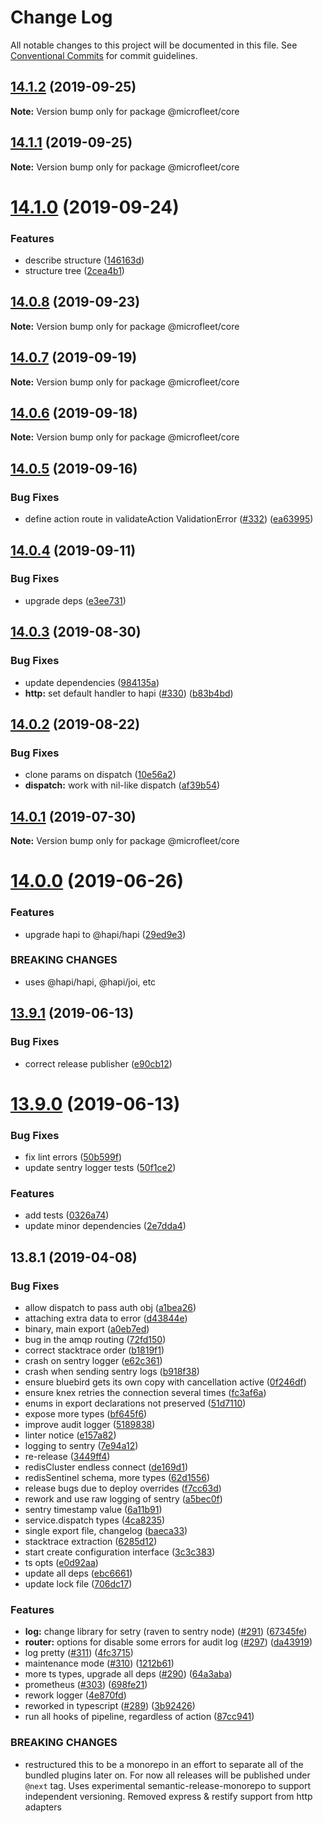 # Change Log

All notable changes to this project will be documented in this file.
See [Conventional Commits](https://conventionalcommits.org) for commit guidelines.

## [14.1.2](https://github.com/microfleet/core/compare/@microfleet/core@14.1.1...@microfleet/core@14.1.2) (2019-09-25)

**Note:** Version bump only for package @microfleet/core





## [14.1.1](https://github.com/microfleet/core/compare/@microfleet/core@14.1.0...@microfleet/core@14.1.1) (2019-09-25)

**Note:** Version bump only for package @microfleet/core





# [14.1.0](https://github.com/microfleet/core/compare/@microfleet/core@14.0.8...@microfleet/core@14.1.0) (2019-09-24)


### Features

* describe structure ([146163d](https://github.com/microfleet/core/commit/146163d))
* structure tree ([2cea4b1](https://github.com/microfleet/core/commit/2cea4b1))





## [14.0.8](https://github.com/microfleet/core/compare/@microfleet/core@14.0.7...@microfleet/core@14.0.8) (2019-09-23)

**Note:** Version bump only for package @microfleet/core





## [14.0.7](https://github.com/microfleet/core/compare/@microfleet/core@14.0.6...@microfleet/core@14.0.7) (2019-09-19)

**Note:** Version bump only for package @microfleet/core





## [14.0.6](https://github.com/microfleet/core/compare/@microfleet/core@14.0.5...@microfleet/core@14.0.6) (2019-09-18)

**Note:** Version bump only for package @microfleet/core





## [14.0.5](https://github.com/microfleet/core/compare/@microfleet/core@14.0.4...@microfleet/core@14.0.5) (2019-09-16)


### Bug Fixes

* define action route in validateAction ValidationError ([#332](https://github.com/microfleet/core/issues/332)) ([ea63995](https://github.com/microfleet/core/commit/ea63995))





## [14.0.4](https://github.com/microfleet/core/compare/@microfleet/core@14.0.3...@microfleet/core@14.0.4) (2019-09-11)


### Bug Fixes

* upgrade deps ([e3ee731](https://github.com/microfleet/core/commit/e3ee731))





## [14.0.3](https://github.com/microfleet/core/compare/@microfleet/core@14.0.2...@microfleet/core@14.0.3) (2019-08-30)


### Bug Fixes

* update dependencies ([984135a](https://github.com/microfleet/core/commit/984135a))
* **http:** set default handler to hapi ([#330](https://github.com/microfleet/core/issues/330)) ([b83b4bd](https://github.com/microfleet/core/commit/b83b4bd))





## [14.0.2](https://github.com/microfleet/core/compare/@microfleet/core@14.0.1...@microfleet/core@14.0.2) (2019-08-22)


### Bug Fixes

* clone params on dispatch ([10e56a2](https://github.com/microfleet/core/commit/10e56a2))
* **dispatch:** work with nil-like dispatch ([af39b54](https://github.com/microfleet/core/commit/af39b54))





## [14.0.1](https://github.com/microfleet/core/compare/@microfleet/core@14.0.0...@microfleet/core@14.0.1) (2019-07-30)

**Note:** Version bump only for package @microfleet/core





# [14.0.0](https://github.com/microfleet/core/compare/@microfleet/core@13.9.1...@microfleet/core@14.0.0) (2019-06-26)


### Features

* upgrade hapi to @hapi/hapi ([29ed9e3](https://github.com/microfleet/core/commit/29ed9e3))


### BREAKING CHANGES

* uses @hapi/hapi, @hapi/joi, etc





## [13.9.1](https://github.com/microfleet/core/compare/@microfleet/core@13.9.0...@microfleet/core@13.9.1) (2019-06-13)


### Bug Fixes

* correct release publisher ([e90cb12](https://github.com/microfleet/core/commit/e90cb12))





# [13.9.0](https://github.com/microfleet/core/compare/@microfleet/core@13.8.1...@microfleet/core@13.9.0) (2019-06-13)


### Bug Fixes

* fix lint errors ([50b599f](https://github.com/microfleet/core/commit/50b599f))
* update sentry logger tests ([50f1ce2](https://github.com/microfleet/core/commit/50f1ce2))


### Features

* add tests ([0326a74](https://github.com/microfleet/core/commit/0326a74))
* update minor dependencies ([2e7dda4](https://github.com/microfleet/core/commit/2e7dda4))





## 13.8.1 (2019-04-08)


### Bug Fixes

* allow dispatch to pass auth obj ([a1bea26](https://github.com/microfleet/core/commit/a1bea26))
* attaching extra data to error ([d43844e](https://github.com/microfleet/core/commit/d43844e))
* binary, main export ([a0eb7ed](https://github.com/microfleet/core/commit/a0eb7ed))
* bug in the amqp routing ([72fd150](https://github.com/microfleet/core/commit/72fd150))
* correct stacktrace order ([b1819f1](https://github.com/microfleet/core/commit/b1819f1))
* crash on sentry logger ([e62c361](https://github.com/microfleet/core/commit/e62c361))
* crash when sending sentry logs ([b918f38](https://github.com/microfleet/core/commit/b918f38))
* ensure bluebird gets its own copy with cancellation active ([0f246df](https://github.com/microfleet/core/commit/0f246df))
* ensure knex retries the connection several times ([fc3af6a](https://github.com/microfleet/core/commit/fc3af6a))
* enums in export declarations not preserved ([51d7110](https://github.com/microfleet/core/commit/51d7110))
* expose more types ([bf645f6](https://github.com/microfleet/core/commit/bf645f6))
* improve audit logger ([5189838](https://github.com/microfleet/core/commit/5189838))
* linter notice ([e157a82](https://github.com/microfleet/core/commit/e157a82))
* logging to sentry ([7e94a12](https://github.com/microfleet/core/commit/7e94a12))
* re-release ([3449ff4](https://github.com/microfleet/core/commit/3449ff4))
* redisCluster endless connect ([de169d1](https://github.com/microfleet/core/commit/de169d1))
* redisSentinel schema, more types ([62d1556](https://github.com/microfleet/core/commit/62d1556))
* release bugs due to deploy overrides ([f7cc63d](https://github.com/microfleet/core/commit/f7cc63d))
* rework and use raw logging of sentry ([a5bec0f](https://github.com/microfleet/core/commit/a5bec0f))
* sentry timestamp value ([6a11b91](https://github.com/microfleet/core/commit/6a11b91))
* service.dispatch types ([4ca8235](https://github.com/microfleet/core/commit/4ca8235))
* single export file, changelog ([baeca33](https://github.com/microfleet/core/commit/baeca33))
* stacktrace extraction ([6285d12](https://github.com/microfleet/core/commit/6285d12))
* start create configuration interface ([3c3c383](https://github.com/microfleet/core/commit/3c3c383))
* ts opts ([e0d92aa](https://github.com/microfleet/core/commit/e0d92aa))
* update all deps ([ebc6661](https://github.com/microfleet/core/commit/ebc6661))
* update lock file ([706dc17](https://github.com/microfleet/core/commit/706dc17))


### Features

* **log:** change library for setry (raven to sentry node) ([#291](https://github.com/microfleet/core/issues/291)) ([67345fe](https://github.com/microfleet/core/commit/67345fe))
* **router:** options for disable some errors for audit log ([#297](https://github.com/microfleet/core/issues/297)) ([da43919](https://github.com/microfleet/core/commit/da43919))
* log pretty ([#311](https://github.com/microfleet/core/issues/311)) ([4fc3715](https://github.com/microfleet/core/commit/4fc3715))
* maintenance mode ([#310](https://github.com/microfleet/core/issues/310)) ([1212b61](https://github.com/microfleet/core/commit/1212b61))
* more ts types, upgrade all deps ([#290](https://github.com/microfleet/core/issues/290)) ([64a3aba](https://github.com/microfleet/core/commit/64a3aba))
* prometheus ([#303](https://github.com/microfleet/core/issues/303)) ([698fe21](https://github.com/microfleet/core/commit/698fe21))
* rework logger ([4e870fd](https://github.com/microfleet/core/commit/4e870fd))
* reworked in typescript ([#289](https://github.com/microfleet/core/issues/289)) ([3b92426](https://github.com/microfleet/core/commit/3b92426))
* run all hooks of pipeline, regardless of action ([87cc941](https://github.com/microfleet/core/commit/87cc941))


### BREAKING CHANGES

* restructured this to be a monorepo in an effort to separate all of the bundled plugins later on. For now all releases will be published under `@next` tag. Uses experimental semantic-release-monorepo to support independent versioning. Removed express & restify support from http adapters
